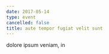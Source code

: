 ```yaml
---
date: 2017-05-14
type: event
cancelled: false
title: aute tempor fugiat velit sunt
---
```

dolore ipsum veniam, in